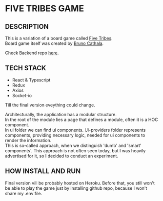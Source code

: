 # FIVE TRIBES GAME

## DESCRIPTION

This is a variation of a board game called [Five Tribes](https://www.crowdgames.ru/collection/pyat-plemyon).  
Board game itself was created by [Bruno Cathala](https://boardgamegeek.com/boardgamedesigner/1727/bruno-cathala).

Check Backend repo [here](https://github.com/mamonten0k/five-tribes-game-server).

## TECH STACK

- React & Typescript
- Redux
- Axios
- Socket-io

Till the final version eveything could change.

Architecturally, the application has a modular structure.  
In the root of the module lies a page that defines a module, often it is a HOC component.  
In ui folder we can find ui components. Ui-providers folder represents components, providing necessary logic, needed for ui components to render the information.  
This is so-called approach, when we distinguish 'dumb' and 'smart' components'. This approach is not often seen today, but I was heavily advertised for it, so I decided to conduct an experiment.

## HOW INSTALL AND RUN

Final version vill be probably hosted on Heroku. Before that, you still won't be able to play the game just by installing github repo, because I won't share my .env file.
